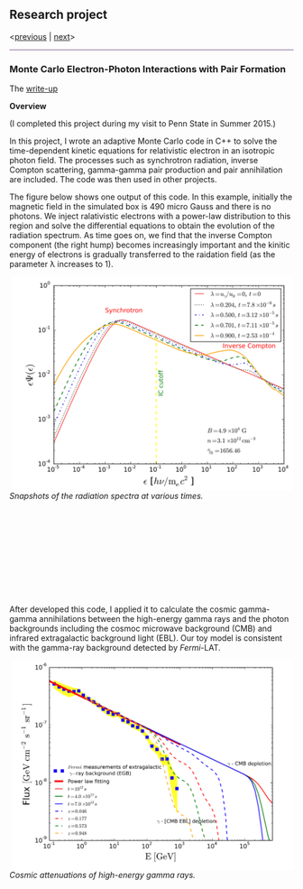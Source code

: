 ## Research project
<[previous](https://yuan-cc.github.io/research/projects/gal_mergers.html) | [next](https://yuan-cc.github.io/research/projects/cosmological_test.html)>
<hr style="height:2px;border-width:0;color:gray;background-color:#B3A1BF">

### Monte Carlo Electron-Photon Interactions with Pair Formation

The [write-up](e_gamma_write_up.pdf)

**Overview**

(I completed this project during my visit to Penn State in Summer 2015.)

In this project, I wrote an adaptive Monte Carlo code in C++ to solve the time-dependent kinetic equations for relativistic electron in an isotropic
photon field. The processes such as synchrotron radiation, inverse Compton scattering, gamma-gamma pair production and pair annihilation are included. The code was then used in other projects.

The figure below shows one output of this code. In this example, initially the magnetic field in the simulated box is 490 micro Gauss and there is no photons. We inject ralativistic electrons with a power-law distribution to this region and solve the differential equations to obtain the evolution of the radiation spectrum. As time goes on, we find that the inverse Compton component (the right hump) becomes increasingly important and the kinitic energy of electrons is gradually transferred to the raidation field (as the parameter &lambda; increases to 1).

<img align="right" src="figs/e_gamma1.png" alt="drawing" width="500"/>
<br>
<em>Snapshots of the radiation spectra at various times.</em>

<br>
<br>
<br>
<br>
<br>
<br>
<br>
<br>
<br>
<br>
<br>





After developed this code, I applied it to calculate the cosmic gamma-gamma annihilations between the high-energy gamma rays and the photon backgrounds including the cosmoc microwave background (CMB) and infrared extragalactic background light (EBL). Our toy model is consistent with the gamma-ray background detected by <em>Fermi-</em>LAT.
<p>
<img align="right" src="figs/e_gamma2.png" alt="drawing" width="500"/>
  <br>
<em>Cosmic attenuations of high-energy gamma rays.</em>
</p>

